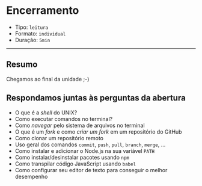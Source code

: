 # Encerramento

* Tipo: `leitura`
* Formato: `individual`
* Duração: `5min`

***

## Resumo

Chegamos ao final da unidade ;-)

## Respondamos juntas às perguntas da abertura

* O que é a *shell* do UNIX?
* Como executar comandos no terminal?
* Como _navegar_ pelo sistema de arquivos no terminal
* O que é um _fork_ e como _criar um fork_ em um repositório do GitHub
* Como clonar um repositório remoto
* Uso geral dos comandos `commit`, `push`, `pull`, `branch`, `merge`, ...
* Como instalar e adicionar o Node.js na sua variável `PATH`
* Como instalar/desinstalar pacotes usando `npm`
* Como transpilar código JavaScript usando `babel`
* Como configurar seu editor de texto para conseguir o melhor desempenho
